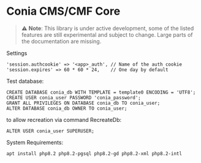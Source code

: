 Conia CMS/CMF Core
==================


> :warning: **Note**: This library is under active development, some of the listed features are still experimental and subject to change. Large parts of the documentation are missing. 


Settings 

    'session.authcookie' => '<app>_auth', // Name of the auth cookie
    'session.expires' => 60 * 60 * 24,    // One day by default


Test database:

    CREATE DATABASE conia_db WITH TEMPLATE = template0 ENCODING = 'UTF8';
    CREATE USER conia_user PASSWORD 'conia_password';
    GRANT ALL PRIVILEGES ON DATABASE conia_db TO conia_user;
    ALTER DATABASE conia_db OWNER TO conia_user;

to allow recreation via command RecreateDb:

    ALTER USER conia_user SUPERUSER;

System Requirements:

    apt install php8.2 php8.2-pgsql php8.2-gd php8.2-xml php8.2-intl
